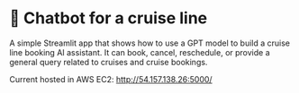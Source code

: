 # 💬 Chatbot for a cruise line

A simple Streamlit app that shows how to use a GPT model to build a cruise line booking AI assistant. It can book, cancel, reschedule, or provide a general query related to cruises and cruise bookings. 

Current hosted in AWS EC2: http://54.157.138.26:5000/
